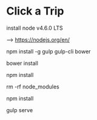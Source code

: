 ﻿# Click a Trip

install node v4.6.0 LTS

  --> https://nodejs.org/en/

npm install -g gulp gulp-cli bower

bower install

npm install

rm -rf node_modules

npm install

gulp serve
